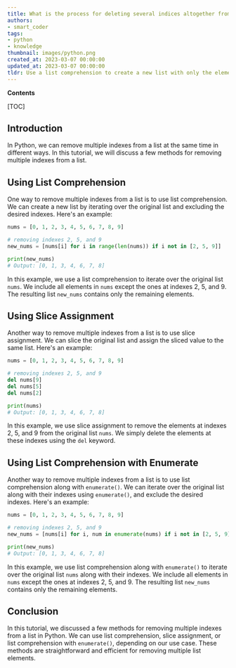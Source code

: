 ```yaml
---
title: What is the process for deleting several indices altogether from a list simultaneously?
authors:
- smart_coder
tags:
- python
- knowledge
thumbnail: images/python.png
created_at: 2023-03-07 00:00:00
updated_at: 2023-03-07 00:00:00
tldr: Use a list comprehension to create a new list with only the elements that do not correspond to the desired indexes.
---
```


**Contents**

[TOC]

## Introduction

In Python, we can remove multiple indexes from a list at the same time in different ways. In this tutorial, we will discuss a few methods for removing multiple indexes from a list.


## Using List Comprehension

One way to remove multiple indexes from a list is to use list comprehension. We can create a new list by iterating over the original list and excluding the desired indexes. Here's an example:

```python
nums = [0, 1, 2, 3, 4, 5, 6, 7, 8, 9]

# removing indexes 2, 5, and 9
new_nums = [nums[i] for i in range(len(nums)) if i not in [2, 5, 9]]

print(new_nums)
# Output: [0, 1, 3, 4, 6, 7, 8]
```

In this example, we use a list comprehension to iterate over the original list `nums`. We include all elements in `nums` except the ones at indexes 2, 5, and 9. The resulting list `new_nums` contains only the remaining elements.


## Using Slice Assignment

Another way to remove multiple indexes from a list is to use slice assignment. We can slice the original list and assign the sliced value to the same list. Here's an example:

```python
nums = [0, 1, 2, 3, 4, 5, 6, 7, 8, 9]

# removing indexes 2, 5, and 9
del nums[9]
del nums[5]
del nums[2]

print(nums)
# Output: [0, 1, 3, 4, 6, 7, 8]
```

In this example, we use slice assignment to remove the elements at indexes 2, 5, and 9 from the original list `nums`. We simply delete the elements at these indexes using the `del` keyword.


## Using List Comprehension with Enumerate

Another way to remove multiple indexes from a list is to use list comprehension along with `enumerate()`. We can iterate over the original list along with their indexes using `enumerate()`, and exclude the desired indexes. Here's an example:

```python
nums = [0, 1, 2, 3, 4, 5, 6, 7, 8, 9]

# removing indexes 2, 5, and 9
new_nums = [nums[i] for i, num in enumerate(nums) if i not in [2, 5, 9]]

print(new_nums)
# Output: [0, 1, 3, 4, 6, 7, 8]
```

In this example, we use list comprehension along with `enumerate()` to iterate over the original list `nums` along with their indexes. We include all elements in `nums` except the ones at indexes 2, 5, and 9. The resulting list `new_nums` contains only the remaining elements.


## Conclusion

In this tutorial, we discussed a few methods for removing multiple indexes from a list in Python. We can use list comprehension, slice assignment, or list comprehension with `enumerate()`, depending on our use case. These methods are straightforward and efficient for removing multiple list elements.
